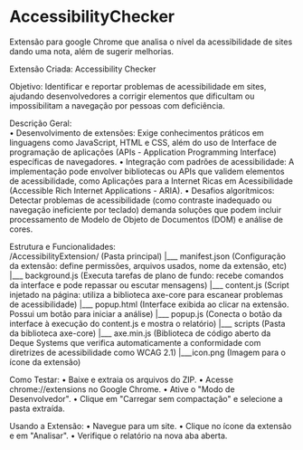 # AccessibilityChecker
Extensão para google Chrome que analisa o nível da acessibilidade de sites dando uma nota, além de sugerir melhorias.

Extensão Criada: Accessibility Checker

  Objetivo:
    Identificar e reportar problemas de acessibilidade em sites, ajudando desenvolvedores a corrigir elementos que dificultam ou impossibilitam a navegação por pessoas com deficiência.
  
  Descrição Geral:  
    •	Desenvolvimento de extensões: Exige conhecimentos práticos em linguagens como JavaScript, HTML e CSS, além do uso de Interface de programação de aplicações (APIs - Application Programming Interface) específicas de     navegadores.
    •	Integração com padrões de acessibilidade: A implementação pode envolver bibliotecas ou APIs que validem elementos de acessibilidade, como Aplicações para a Internet Ricas em Acessibilidade (Accessible Rich Internet   Applications - ARIA).
    •	Desafios algorítmicos: Detectar problemas de acessibilidade (como contraste inadequado ou navegação ineficiente por teclado) demanda soluções que podem incluir processamento de Modelo de Objeto de Documentos (DOM) e   análise de cores.
  
  Estrutura e Funcionalidades:  
    /AccessibilityExtension/ (Pasta principal)
    |___ manifest.json	 (Configuração da extensão: define permissões, arquivos usados, nome da extensão, etc)
    |___ background.js	 (Executa tarefas de plano de fundo: recebe comandos da interface e pode repassar ou escutar mensagens)
    |___ content.js	 (Script injetado na página: utiliza a biblioteca axe-core para escanear problemas de acessibilidade)
    |___ popup.html	 (Interface exibida ao clicar na extensão. Possui um botão para iniciar a análise)
    |___ popup.js	 (Conecta o botão da interface à execução do content.js e mostra o relatório)
    |___ scripts		 (Pasta da biblioteca axe-core)
        |___ axe.min.js	 (Biblioteca de código aberto da Deque Systems que verifica automaticamente a conformidade com diretrizes de acessibilidade como WCAG 2.1)
    |___icon.png		 (Imagem para o ícone da extensão)

Como Testar:
  •	Baixe e extraia os arquivos do ZIP.
  •	Acesse chrome://extensions no Google Chrome.
  •	Ative o "Modo de Desenvolvedor".
  •	Clique em "Carregar sem compactação" e selecione a pasta extraída.

Usando a Extensão:
  •	Navegue para um site.
  •	Clique no ícone da extensão e em "Analisar".
  •	Verifique o relatório na nova aba aberta.
